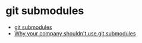 # git submodules

- [git submodules](https://git-scm.com/book/en/v2/Git-Tools-Submodules)
- [Why your company shouldn't use git submodules](https://codingkilledthecat.wordpress.com/2012/04/28/why-your-company-shouldnt-use-git-submodules/)
